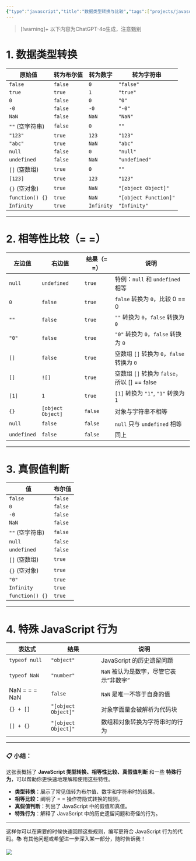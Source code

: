 ```yaml
---
{"type":"javascript","title":"数据类型转换与比较","tags":["projects/javascript"],"author":"codertoro","establish":"2025-04-05","update":"2025-04-05","dg-publish":true,"permalink":"/Projects/003-JavaScript/JavaScript 类型转换和比较规则/","dgPassFrontmatter":true,"created":"2025-04-05T16:30:19.714+08:00","updated":"2025-04-12T17:11:09.190+08:00"}
---
```


> [!warning]+ 以下内容为ChatGPT-4o生成，注意甄别
> 
# 1. **数据类型转换**

| 原始值             | 转为布尔值   | 转为数字       | 转为字符串                 |
| --------------- | ------- | ---------- | --------------------- |
| `false`         | `false` | `0`        | `"false"`             |
| `true`          | `true`  | `1`        | `"true"`              |
| `0`             | `false` | `0`        | `"0"`                 |
| `-0`            | `false` | `-0`       | `"-0"`                |
| `NaN`           | `false` | `NaN`      | `"NaN"`               |
| `""` (空字符串)     | `false` | `0`        | `""`                  |
| `"123"`         | `true`  | `123`      | `"123"`               |
| `"abc"`         | `true`  | `NaN`      | `"abc"`               |
| `null`          | `false` | `0`        | `"null"`              |
| `undefined`     | `false` | `NaN`      | `"undefined"`         |
| `[]` (空数组)      | `true`  | `0`        | `""`                  |
| `[123]`         | `true`  | `123`      | `"123"`               |
| `{}` (空对象)      | `true`  | `NaN`      | `"[object Object]"`   |
| `function() {}` | `true`  | `NaN`      | `"[object Function]"` |
| `Infinity`      | `true`  | `Infinity` | `"Infinity"`          |

---

# 2. **相等性比较（= =）**

| 左边值      | 右边值      | 结果（= =） | 说明                                         |
|-------------|-------------|--------------|----------------------------------------------|
| `null`      | `undefined` | `true`       | 特例：`null` 和 `undefined` 相等              |
| `0`         | `false`     | `true`       | `false` 转换为 `0`，比较 0 == 0             |
| `""`        | `false`     | `true`       | `""` 转换为 `0`，`false` 转换为 `0`           |
| `"0"`       | `false`     | `true`       | `"0"` 转换为 `0`，`false` 转换为 `0`          |
| `[]`        | `false`     | `true`       | 空数组 `[]` 转换为 `0`，`false` 转换为 `0`    |
| `[]`        | `![]`       | `true`       | 空数组 `[]` 转换为 `false`，所以 [] == false |
| `[1]`       | `1`         | `true`       | `[1]` 转换为 `"1"`, `"1"` 转换为 `1`          |
| `{}`        | `[object Object]` | `false` | 对象与字符串不相等                             |
| `null`      | `false`     | `false`      | `null` 只与 `undefined` 相等                   |
| `undefined` | `false`     | `false`      | 同上                                         |

---

# 3. **真假值判断**

| 值               | 布尔值 |
|------------------|--------|
| `false`          | `false` |
| `0`              | `false` |
| `-0`             | `false` |
| `NaN`            | `false` |
| `""` (空字符串)  | `false` |
| `null`           | `false` |
| `undefined`      | `false` |
| `[]` (空数组)    | `true`  |
| `{}` (空对象)   | `true`  |
| `"0"`            | `true`  |
| `Infinity`       | `true`  |
| `function() {}`  | `true`  |

---

# 4. **特殊 JavaScript 行为**

| 表达式           | 结果      | 说明                                    |
|------------------|-----------|-----------------------------------------|
| `typeof null`    | `"object"`| JavaScript 的历史遗留问题              |
| `typeof NaN`     | `"number"`| `NaN` 被认为是数字，尽管它表示“非数字” |
| NaN = = = NaN   | `false`   | `NaN` 是唯一不等于自身的值             |
| `{} + []`        | `"[object Object]"` | 对象字面量会被解析为代码块           |
| `[] + {}`        | `"[object Object]"` | 数组和对象转换为字符串时的行为       |

---

### 📋 小结：

这张表概括了 **JavaScript 类型转换、相等性比较、真假值判断** 和一些 **特殊行为**，可以帮助你更快速地理解和使用这些特性。

- **类型转换**：展示了常见值转为布尔值、数字和字符串时的结果。
- **相等比较**：阐明了 = = 操作符隐式转换的规则。
- **真假值判断**：列出了 JavaScript 中的假值和真值。
- **特殊行为**：解释了 JavaScript 中的历史遗留问题和奇怪的行为。

---

这样你可以在需要的时候快速回顾这些规则，编写更符合 JavaScript 行为的代码。📚 有其他问题或希望进一步深入某一部分，随时告诉我！

![](https://img.codertoro.top/Bucket/Projects/003-JavaScript/20250410231217705.png)
